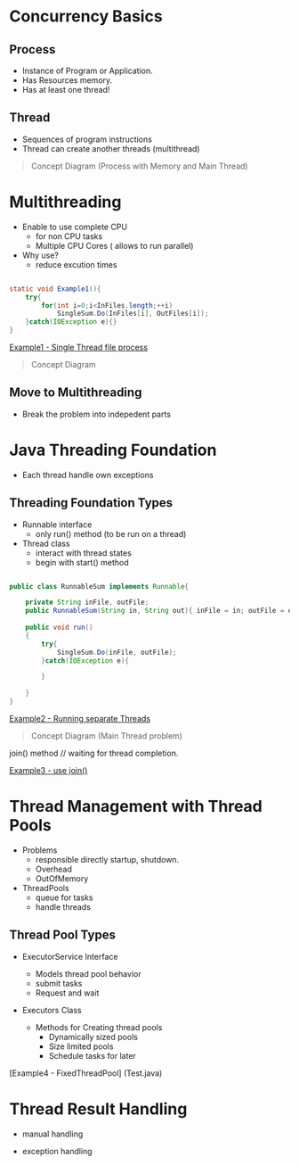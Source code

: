 Concurrency Basics
===============================

Process
-------------------------------
 - Instance of Program or Application.
 - Has Resources memory.
 - Has at least one thread!

Thread
-------------------------------
 - Sequences of program instructions
 - Thread can create another threads (multithread)

>Concept Diagram (Process with Memory and Main Thread)

Multithreading
===============================
 - Enable to use complete CPU
    - for non CPU tasks
    - Multiple CPU Cores ( allows to run parallel)
 - Why use?
    - reduce excution times

```java

static void Example1(){
    try{
        for(int i=0;i<InFiles.length;++i)
            SingleSum.Do(InFiles[i], OutFiles[i]);
    }catch(IOException e){}
}

```

[Example1 - Single Thread file process](Test.java)

>Concept Diagram

Move to Multithreading
-------------------------------
 - Break the problem into indepedent parts



Java Threading Foundation 
===============================
 - Each thread handle own exceptions

Threading Foundation Types
-------------------------------

 - Runnable interface
    - only run() method (to be run on a thread)
 - Thread class
    - interact with thread states
    - begin with start() method


```java

public class RunnableSum implements Runnable{

    private String inFile, outFile;
    public RunnableSum(String in, String out){ inFile = in; outFile = out;}
    
    public void run()
    {
        try{
            SingleSum.Do(inFile, outFile);
        }catch(IOException e){

        }
        
    }
}
```
[Example2 - Running separate Threads](Test.java)

> Concept Diagram (Main Thread problem)

 join() method // waiting for thread completion.

[Example3 - use join()](Test.java)



Thread Management with Thread Pools
=======================================
 - Problems
    * responsible directly startup, shutdown.
    * Overhead
    * OutOfMemory 
 - ThreadPools
    * queue for tasks
    * handle threads 
 
 Thread Pool Types
 --------------------------------------
 - ExecutorService Interface
    * Models thread pool behavior
    * submit tasks
    * Request and wait 

 - Executors Class
    * Methods for Creating thread pools
        - Dynamically sized pools
        - Size limited pools
        - Schedule tasks for later

[Example4 - FixedThreadPool] (Test.java)


Thread Result Handling
=========================================
 -  manual handling

 -  exception handling

